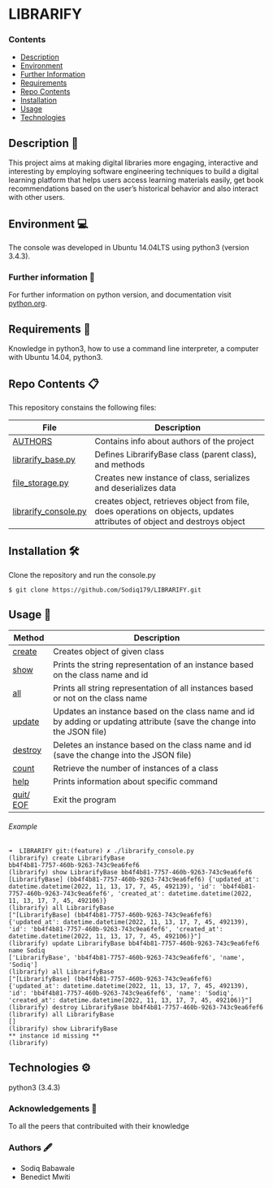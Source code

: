 # LIBRARIFY

### Contents

- [Description](#Description)
- [Environment](#Environment)
- [Further Information](#Furtherinformation)
- [Requirements](#Requirements)
- [Repo Contents](#FileContents)
- [Installation](#Installation)
- [Usage](#Usage)
- [Technologies](#Technologies)

## Description :page_facing_up:
This project aims at making digital libraries more engaging, interactive and interesting by employing software engineering techniques to build a digital learning platform that helps users access learning materials easily, get book recommendations based on the user’s historical behavior  and also interact with other users.


## Environment :computer:
The console was developed in Ubuntu 14.04LTS using python3 (version 3.4.3).

### Further information :bookmark_tabs:
For further information on python version, and documentation visit [python.org](https://www.python.org/).

## Requirements :memo:
Knowledge in python3, how to use a command line interpreter, a computer with Ubuntu 14.04, python3.

## Repo Contents :clipboard:
This repository constains the following files:

|   **File**   |   **Description**   |
| -------------- | --------------------- |
|[AUTHORS](./AUTHORS) | Contains info about authors of the project |
|[librarify_base.py](./models/librarify_base.py) | Defines LibrarifyBase class (parent class), and methods |
|[file_storage.py](./models/storage/file_storage.py) | Creates new instance of class, serializes and deserializes data |
|[librarify_console.py](./librarify_console.py) | creates object, retrieves object from file, does operations on objects, updates attributes of object and destroys object |


## Installation :hammer_and_wrench:
Clone the repository and run the console.py
```
$ git clone https://github.com/Sodiq179/LIBRARIFY.git
```

## Usage :wrench:

|   **Method**   |   **Description**   |
| -------------- | --------------------- |
|[create](./librarify_console.py) | Creates object of given class |
|[show](./librarify_console.py) | Prints the string representation of an instance based on the class name and id |
|[all](./librarify_console.py) | Prints all string representation of all instances based or not on the class name |
|[update](./librarify_console.py) | Updates an instance based on the class name and id by adding or updating attribute (save the change into the JSON file) |
|[destroy](./librarify_console.py)| Deletes an instance based on the class name and id (save the change into the JSON file) |
|[count](./librarify_console.py)| Retrieve the number of instances of a class |
|[help](./librarify_console.py)| Prints information about specific command |
|[quit/ EOF](./librarify_console.py)| Exit the program |

###### Example

```
➜  LIBRARIFY git:(feature) ✗ ./librarify_console.py
(librarify) create LibrarifyBase
bb4f4b81-7757-460b-9263-743c9ea6fef6
(librarify) show LibrarifyBase bb4f4b81-7757-460b-9263-743c9ea6fef6
[LibrarifyBase] (bb4f4b81-7757-460b-9263-743c9ea6fef6) {'updated_at': datetime.datetime(2022, 11, 13, 17, 7, 45, 492139), 'id': 'bb4f4b81-7757-460b-9263-743c9ea6fef6', 'created_at': datetime.datetime(2022, 11, 13, 17, 7, 45, 492106)}
(librarify) all LibrarifyBase
["[LibrarifyBase] (bb4f4b81-7757-460b-9263-743c9ea6fef6) {'updated_at': datetime.datetime(2022, 11, 13, 17, 7, 45, 492139), 'id': 'bb4f4b81-7757-460b-9263-743c9ea6fef6', 'created_at': datetime.datetime(2022, 11, 13, 17, 7, 45, 492106)}"]
(librarify) update LibrarifyBase bb4f4b81-7757-460b-9263-743c9ea6fef6 name Sodiq
['LibrarifyBase', 'bb4f4b81-7757-460b-9263-743c9ea6fef6', 'name', 'Sodiq']
(librarify) all LibrarifyBase
["[LibrarifyBase] (bb4f4b81-7757-460b-9263-743c9ea6fef6) {'updated_at': datetime.datetime(2022, 11, 13, 17, 7, 45, 492139), 'id': 'bb4f4b81-7757-460b-9263-743c9ea6fef6', 'name': 'Sodiq', 'created_at': datetime.datetime(2022, 11, 13, 17, 7, 45, 492106)}"]
(librarify) destroy LibrarifyBase bb4f4b81-7757-460b-9263-743c9ea6fef6
(librarify) all LibrarifyBase
[]
(librarify) show LibrarifyBase
** instance id missing **
(librarify)

```

## Technologies :gear:
python3 (3.4.3)

### Acknowledgements :raised_hands:
To all the peers that contribuited with their knowledge

### Authors :fountain_pen:
* Sodiq Babawale
* Benedict Mwiti
